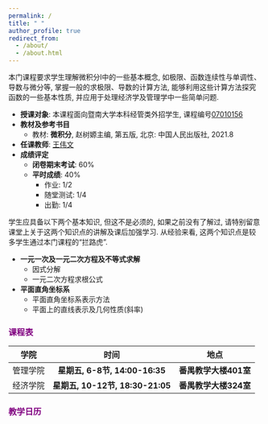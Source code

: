 ```yaml
---
permalink: /
title: " "
author_profile: true
redirect_from: 
  - /about/
  - /about.html
---
```

本门课程要求学生理解微积分I中的一些基本概念, 如极限、函数连续性与单调性、导数与微分等, 掌握一般的求极限、导数的计算方法, 能够利用这些计算方法探究函数的一些基本性质, 并应用于处理经济学及管理学中一些简单问题.

* **授课对象**: 本课程面向暨南大学本科经管类外招学生, 课程编号<u>07010156</u>
* **教材及参考书目**
  * 教材: **微积分**, 赵树嫄主编, 第五版, 北京: 中国人民出版社, 2021.8
* **任课教师**: [王伟文](https://wangyuanhao.github.io)
* **成绩评定**
  * **闭卷期末考试**: 60%
  * **平时成绩**: 40%
    * 作业: 1/2
    * 随堂测试: 1/4
    * 出勤: 1/4

学生应具备以下两个基本知识, 但这不是必须的, 如果之前没有了解过, 请特别留意课堂上关于这两个知识点的讲解及课后加强学习. 从经验来看, 这两个知识点是较多学生通过本门课程的“拦路虎”.

* **一元一次及一元二次方程及不等式求解**
  * 因式分解
  * 一元二次方程求根公式
* **平面直角坐标系**
  * 平面直角坐标系表示方法
  * 平面上的直线表示及几何性质(斜率)

### <font color=purple>课程表</font>

|   学院   |               时间               |         地点          |
| :------: | :------------------------------: | :-------------------: |
| 管理学院 |  **星期五, 6-8节, 14:00-16:35**  | **番禺教学大楼401室** |
| 经济学院 | **星期五, 10-12节, 18:30-21:05** | **番禺教学大楼324室** |

### <font color=purple>教学日历</font>
